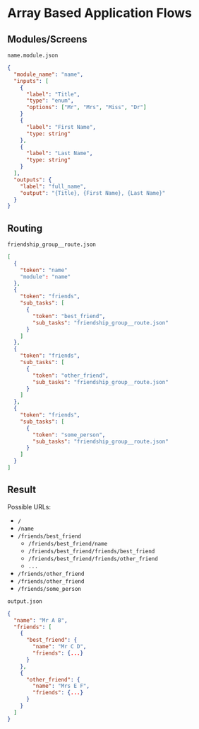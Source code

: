 # Array Based Application Flows

## Modules/Screens

`name.module.json`
```json
{
  "module_name": "name",
  "inputs": [
    {
      "label": "Title",
      "type": "enum",
      "options": ["Mr", "Mrs", "Miss", "Dr"]
    }
    {
      "label": "First Name",
      "type: string"
    },
    {
      "label": "Last Name",
      "type: string"
    }
  ],
  "outputs": {
    "label": "full_name",
    "output": "{Title}, {First Name}, {Last Name}"
  }
}
```

## Routing

`friendship_group__route.json`
```json
[
  {
    "token": "name"
    "module": "name"
  },
  {
    "token": "friends",
    "sub_tasks": [
      {
        "token": "best_friend",
        "sub_tasks": "friendship_group__route.json"
      }
    ]
  },
  {
    "token": "friends",
    "sub_tasks": [
      {
        "token": "other_friend",
        "sub_tasks": "friendship_group__route.json"
      }
    ]
  },
  {
    "token": "friends",
    "sub_tasks": [
      {
        "token": "some_person",
        "sub_tasks": "friendship_group__route.json"
      }
    ]
  }
]
```

## Result

Possible URLs:

- `/`
- `/name`
- `/friends/best_friend`
  - `/friends/best_friend/name`
  - `/friends/best_friend/friends/best_friend`
  - `/friends/best_friend/friends/other_friend`
  - `...`
- `/friends/other_friend`
- `/friends/other_friend`
- `/friends/some_person`


`output.json`
```json
{
  "name": "Mr A B",
  "friends": [
    {
      "best_friend": {
        "name": "Mr C D",
        "friends": {...}
      }
    },
    {
      "other_friend": {
        "name": "Mrs E F",
        "friends": {...}
      }
    }
  ]
}
```
